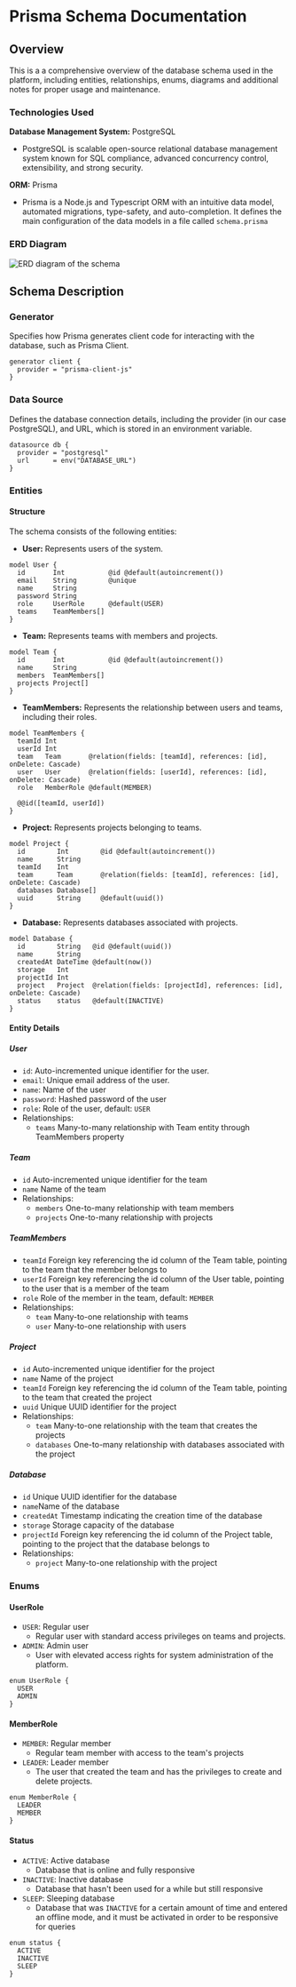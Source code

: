 # Prisma Schema Documentation

## Overview

This is a a comprehensive overview of the database schema used in the platform, including entities, relationships, enums, diagrams and additional notes for proper usage and maintenance.

### Technologies Used

**Database Management System:** PostgreSQL

- PostgreSQL is scalable open-source relational database management system known for SQL compliance,
  advanced concurrency control, extensibility, and strong security.

**ORM:** Prisma

- Prisma is a Node.js and Typescript ORM with an intuitive data model, automated migrations, type-safety,
  and auto-completion. It defines the main configuration of the data models in a file called `schema.prisma`

### ERD Diagram

![ERD diagram of the schema](./prisma-erd.svg "ERD Diagram of the schema")

## Schema Description

### Generator

Specifies how Prisma generates client code for interacting with the database, such as Prisma Client.

```prisma
generator client {
  provider = "prisma-client-js"
}
```

### Data Source

Defines the database connection details, including the provider (in our case PostgreSQL), and URL, which is stored in an environment variable.

```prisma
datasource db {
  provider = "postgresql"
  url      = env("DATABASE_URL")
}
```

### Entities

#### Structure

The schema consists of the following entities:

- **User:** Represents users of the system.

```prisma
model User {
  id       Int           @id @default(autoincrement())
  email    String        @unique
  name     String
  password String
  role     UserRole      @default(USER)
  teams    TeamMembers[]
}
```

- **Team:** Represents teams with members and projects.

```prisma
model Team {
  id       Int           @id @default(autoincrement())
  name     String
  members  TeamMembers[]
  projects Project[]
}
```

- **TeamMembers:** Represents the relationship between users and teams, including their roles.

```prisma
model TeamMembers {
  teamId Int
  userId Int
  team   Team       @relation(fields: [teamId], references: [id], onDelete: Cascade)
  user   User       @relation(fields: [userId], references: [id], onDelete: Cascade)
  role   MemberRole @default(MEMBER)

  @@id([teamId, userId])
}
```

- **Project:** Represents projects belonging to teams.

```prisma
model Project {
  id        Int        @id @default(autoincrement())
  name      String
  teamId    Int
  team      Team       @relation(fields: [teamId], references: [id], onDelete: Cascade)
  databases Database[]
  uuid      String     @default(uuid())
}
```

- **Database:** Represents databases associated with projects.

```prisma
model Database {
  id        String   @id @default(uuid())
  name      String
  createdAt DateTime @default(now())
  storage   Int
  projectId Int
  project   Project  @relation(fields: [projectId], references: [id], onDelete: Cascade)
  status    status   @default(INACTIVE)
}
```

#### Entity Details

##### User

- `id`: Auto-incremented unique identifier for the user.
- `email`: Unique email address of the user.
- `name`: Name of the user
- `password`: Hashed password of the user
- `role`: Role of the user, default: `USER`
- Relationships:
  - `teams` Many-to-many relationship with Team entity through TeamMembers property

##### Team

- `id` Auto-incremented unique identifier for the team
- `name` Name of the team
- Relationships:
  - `members` One-to-many relationship with team members
  - `projects` One-to-many relationship with projects

##### TeamMembers

- `teamId` Foreign key referencing the id column of the Team table, pointing to the team that the member belongs to
- `userId` Foreign key referencing the id column of the User table, pointing to the user that is a member of the team
- `role` Role of the member in the team, default: `MEMBER`
- Relationships:
  - `team` Many-to-one relationship with teams
  - `user` Many-to-one relationship with users

##### Project

- `id` Auto-incremented unique identifier for the project
- `name` Name of the project
- `teamId` Foreign key referencing the id column of the Team table, pointing to the team that created the project
- `uuid` Unique UUID identifier for the project
- Relationships:
  - `team` Many-to-one relationship with the team that creates the projects
  - `databases` One-to-many relationship with databases associated with the project

##### Database

- `id` Unique UUID identifier for the database
- `name`Name of the database
- `createdAt` Timestamp indicating the creation time of the database
- `storage` Storage capacity of the database
- `projectId` Foreign key referencing the id column of the Project table, pointing to the project that the database belongs to
- Relationships:
  - `project` Many-to-one relationship with the project

### Enums

#### UserRole

- `USER`: Regular user
  - Regular user with standard access privileges on teams and projects.
- `ADMIN`: Admin user
  - User with elevated access rights for system administration of the platform.

```prisma
enum UserRole {
  USER
  ADMIN
}
```

#### MemberRole

- `MEMBER`: Regular member
  - Regular team member with access to the team's projects
- `LEADER`: Leader member
  - The user that created the team and has the privileges to create and delete projects.

```prisma
enum MemberRole {
  LEADER
  MEMBER
}
```

#### Status

- `ACTIVE`: Active database
  - Database that is online and fully responsive
- `INACTIVE`: Inactive database
  - Database that hasn't been used for a while but still responsive
- `SLEEP`: Sleeping database
  - Database that was `INACTIVE` for a certain amount of time and entered an offline mode, and it must be activated in order to be responsive for queries

```prisma
enum status {
  ACTIVE
  INACTIVE
  SLEEP
}
```
